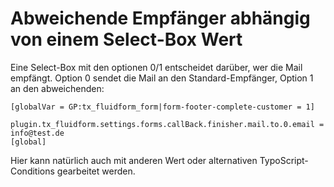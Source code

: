 # Abweichende Empfänger abhängig von einem Select-Box Wert

Eine Select-Box mit den optionen 0/1 entscheidet darüber, wer die Mail empfängt. Option 0 sendet die Mail an den Standard-Empfänger, Option 1 an den abweichenden:

```typo3_typoscript
[globalVar = GP:tx_fluidform_form|form-footer-complete-customer = 1]
	plugin.tx_fluidform.settings.forms.callBack.finisher.mail.to.0.email = info@test.de
[global]
```

Hier kann natürlich auch mit anderen Wert oder alternativen TypoScript-Conditions gearbeitet werden.
